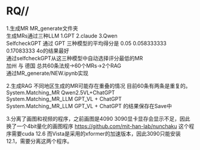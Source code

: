 # RQ//  
1.生成MR MR_generate文件夹  
生成MRs通过三种LLM 1.GPT 2.claude 3.Qwen  
 SelfcheckGPT 通过 GPT 三种模型的平均得分是 0.05	0.058333333	0.17083333 4o的结果最好  
 通过selfcheckGPT从这三种模型中自动选择评分最低的MR  
加州 与 德国 总共60条法规->60个MRs->2个RAG  
通过MR_generate/NEW.ipynb实现  

2.生成RAG 不同地区生成的MR可能存在重叠的情况 目前60条有两条是重复的。  
System.Matching_MR Qwen2.5VL+ChatGPT  
System.Matching_MR_LLM GPT_VL + ChatGPT   
System.Matching_MR_LLM GPT_VL + ChatGPT 的结果保存在Save中  

3.分离了画图和视频的程序，之前画图是4090 3090显卡显存会显示不足，因此换了一个4bit量化的画图程序
https://github.com/mit-han-lab/nunchaku
这个程序需要cuda 12.6
而Vista是采用的xformer的加速版本，因此3090只能安装12.1，需要分离这两个程序。
